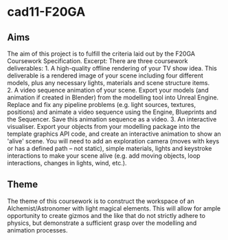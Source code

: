 # cad11-F20GA
## Aims
The aim of this project is to fulfill the criteria laid out by the F20GA Coursework Specification.
  Excerpt:
      There are three coursework deliverables: 
      1. A high-quality offline rendering of your TV show idea. This deliverable is a rendered image of your scene including four different models, 
      plus any necessary lights, materials and scene structure items.  
      2. A video sequence animation of your  scene. Export  your models (and animation if created in Blender) from the modelling tool into Unreal 
      Engine.  Replace  and  fix  any  pipeline  problems  (e.g.  light  sources,  textures,  positions)  and  animate  a  video  sequence  using  the  Engine, 
      Blueprints and the Sequencer. Save this animation sequence as a video. 
      3. An  interactive  visualiser.  Export  your  objects  from  your  modelling package  into  the  template graphics  API  code,  and  create  an  interactive 
      animation to show an 'alive' scene. You will need to add an exploration camera (moves with keys or has a defined path – not static), simple 
      materials, lights  and keystroke interactions  to  make your scene alive (e.g.  add moving objects, loop interactions, changes in lights,  wind, 
      etc.).

## Theme
The theme of this coursework is to construct the workspace of an Alchemist/Astronomer with light magical elements. This will allow for ample opportunity to create gizmos and the like that do not strictly adhere to physics, but demonstrate a sufficient grasp over the modelling and animation processes.
      
